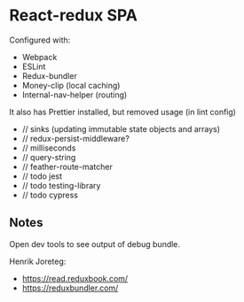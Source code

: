 # React-redux SPA

Configured with:
- Webpack
- ESLint
- Redux-bundler
- Money-clip (local caching)
- Internal-nav-helper (routing)

It also has Prettier installed, but removed usage (in lint config)

- // sinks (updating immutable state objects and arrays)
- // redux-persist-middleware?
- // milliseconds
- // query-string
- // feather-route-matcher
- // todo jest
- // todo testing-library
- // todo cypress

## Notes

Open dev tools to see output of debug bundle.

Henrik Joreteg:
 - https://read.reduxbook.com/
 - https://reduxbundler.com/



